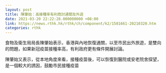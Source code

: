 ```yaml
---
layout: post
title: 陳肇始：高接種率有利商討通關及外遊
date: 2021-03-20 22:22:28.000000000 +08:00
link: https://news.rthk.hk/rthk/ch/component/k2/1581661-20210320.htm
categories: rthk
---
```


食物及衞生局局長陳肇始表示，香港與內地恢復通關，以至市民出外旅遊，是雙向的問題，如果新冠疫苗接種率高，有利政府更有條件開展討論。

陳肇始又表示，從本地角度來看，接種疫苗後，可以恢復到醫院或安老院舍探望，是一個較大的誘因，鼓勵市民接種疫苗

